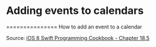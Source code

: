 # Adding events to calendars
===============
How to add an event to a calendar


Source: [iOS 8 Swift Programming Cookbook - Chapter 18.5](http://goo.gl/pvRtI8)
